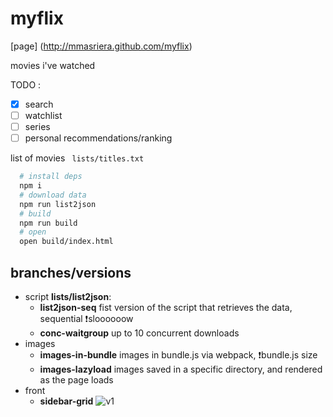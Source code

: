 # myflix

[page] (http://mmasriera.github.com/myflix)

movies i've watched

TODO : 
 - [x] search
 - [ ] watchlist
 - [ ] series
 - [ ] personal recommendations/ranking

list of movies ``` lists/titles.txt```

```bash
  # install deps
  npm i
  # download data
  npm run list2json
  # build
  npm run build
  # open
  open build/index.html
```

## branches/versions
- script **lists/list2json**: 
  - **list2json-seq** fist version of the script that retrieves the data, sequential :exclamation:sloooooow
  - **conc-waitgroup** up to 10 concurrent downloads
- images
  - **images-in-bundle** images in bundle.js via webpack, :exclamation:bundle.js size
  - **images-lazyload** images saved in a specific directory, and rendered as the page loads
- front
  - **sidebar-grid** ![v1](https://gyazo.com/3d286e1238e2a520353341cb4d9a6de6.png)
